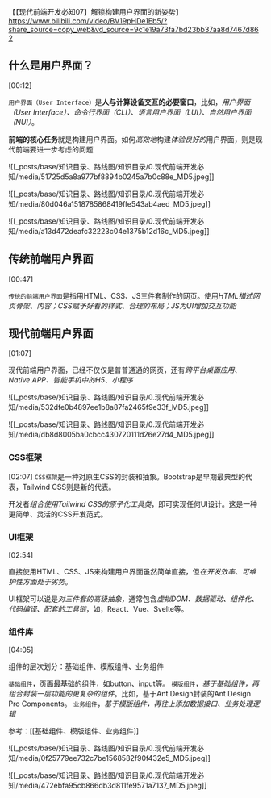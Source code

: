 【【现代前端开发必知07】解锁构建用户界面的新姿势】 https://www.bilibili.com/video/BV19pHDe1Eb5/?share_source=copy_web&vd_source=9c1e19a73fa7bd23bb37aa8d7467d862


## 什么是用户界面？
[00:12]

`用户界面（User Interface）`是**人与计算设备交互的必要窗口**，比如，*用户界面（User Interface）、命令行界面（CLI）、语言用户界面（LUI）、自然用户界面（NUI）*。

**前端的核心任务**就是构建用户界面。如何*高效地*构建*体验良好的*用户界面，则是现代前端要进一步考虑的问题

![[_posts/base/知识目录、路线图/知识目录/0.现代前端开发必知/media/51725d5a8a977bf8894b0245a7b0c88e_MD5.jpeg]]

![[_posts/base/知识目录、路线图/知识目录/0.现代前端开发必知/media/80d046a1518785868419ffe543ab4aed_MD5.jpeg]]

![[_posts/base/知识目录、路线图/知识目录/0.现代前端开发必知/media/a13d472deafc32223c04e1375b12d16c_MD5.jpeg]]


## 传统前端用户界面
[00:47]

`传统的前端用户界面`是指用HTML、CSS、JS三件套制作的网页。使用*HTML描述网页骨架、内容；CSS赋予好看的样式、合理的布局；JS为UI增加交互功能*

## 现代前端用户界面
[01:07]

现代前端用户界面，已经不仅仅是普普通通的网页，还有*跨平台桌面应用、Native APP、智能手机中的H5、小程序*

![[_posts/base/知识目录、路线图/知识目录/0.现代前端开发必知/media/532dfe0b4897ee1b8a87fa2465f9e33f_MD5.jpeg]]

![[_posts/base/知识目录、路线图/知识目录/0.现代前端开发必知/media/db8d8005ba0cbcc430720111d26e27d4_MD5.jpeg]]


### CSS框架
[02:07]
`CSS框架`是一种对原生CSS的封装和抽象。Bootstrap是早期最典型的代表，Tailwind CSS则是新的代表。

开发者*组合使用Tailwind CSS的原子化工具类*，即可实现任何UI设计。这是一种更简单、灵活的CSS开发范式。

### UI框架
[02:54]

直接使用HTML、CSS、JS来构建用户界面虽然简单直接，但*在开发效率、可维护性方面处于劣势*。

UI框架可以说是*对三件套的高级抽象*，通常包含*虚拟DOM、数据驱动、组件化、代码编译、配套的工具链*，如，React、Vue、Svelte等。

### 组件库
[04:05]

组件的层次划分：基础组件、模版组件、业务组件

`基础组件`，页面最基础的组件，如button、input等。
`模版组件`，*基于基础组件，再组合封装一层功能的更复杂的组件*。比如，基于Ant Design封装的Ant Design Pro Components。
`业务组件`，*基于模版组件，再往上添加数据接口、业务处理逻辑*

参考：[[基础组件、模版组件、业务组件]]

![[_posts/base/知识目录、路线图/知识目录/0.现代前端开发必知/media/0f25779ee732c7be1568582f90f432e5_MD5.jpeg]]


![[_posts/base/知识目录、路线图/知识目录/0.现代前端开发必知/media/472ebfa95cb866db3d811fe9571a7137_MD5.jpeg]]


